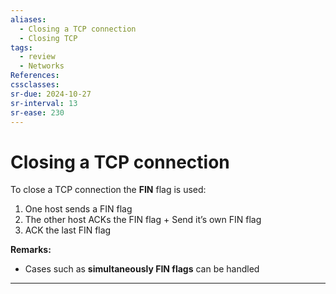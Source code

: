 ```yaml
---
aliases:
  - Closing a TCP connection
  - Closing TCP
tags:
  - review
  - Networks
References: 
cssclasses:
sr-due: 2024-10-27
sr-interval: 13
sr-ease: 230
---
```

# Closing a TCP connection

To close a TCP connection the **FIN** flag is used: 

1. One host sends a FIN flag
2. The other host ACKs the FIN flag + Send it’s own FIN flag
3. ACK the last FIN flag

**Remarks:**
+ Cases such as **simultaneously FIN flags** can be handled
***
